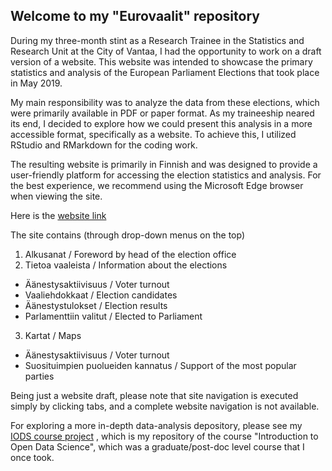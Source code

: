 ## Welcome to my "Eurovaalit" repository

During my three-month stint as a Research Trainee in the Statistics and Research Unit at the City of Vantaa, I had the opportunity to work on a draft version of a website. This website was intended to showcase the primary statistics and analysis of the European Parliament Elections that took place in May 2019.

My main responsibility was to analyze the data from these elections, which were primarily available in PDF or paper format. As my traineeship neared its end, I decided to explore how we could present this analysis in a more accessible format, specifically as a website. To achieve this, I utilized RStudio and RMarkdown for the coding work.

The resulting website is primarily in Finnish and was designed to provide a user-friendly platform for accessing the election statistics and analysis. For the best experience, we recommend using the Microsoft Edge browser when viewing the site.

Here is the [website link](https://breezewindx.github.io/eurovaalit/)

The site contains (through drop-down menus on the top)
1. Alkusanat / Foreword by head of the election office
2. Tietoa vaaleista / Information about the elections
  - Äänestysaktiivisuus / Voter turnout
  - Vaaliehdokkaat / Election candidates
  - Äänestystulokset / Election results
  - Parlamenttiin valitut / Elected to Parliament
3. Kartat / Maps
  - Äänestysaktiivisuus / Voter turnout
  - Suosituimpien puolueiden kannatus / Support of the most popular parties
    
Being just a website draft, please note that site navigation is executed simply by clicking tabs, and a complete website navigation is not available.

For exploring a more in-depth data-analysis depository, please see my [IODS course project](https://github.com/BreezewindX/IODS-project/tree/master) , which is my repository of the course "Introduction to Open Data Science", which was a graduate/post-doc level course that I once took.
